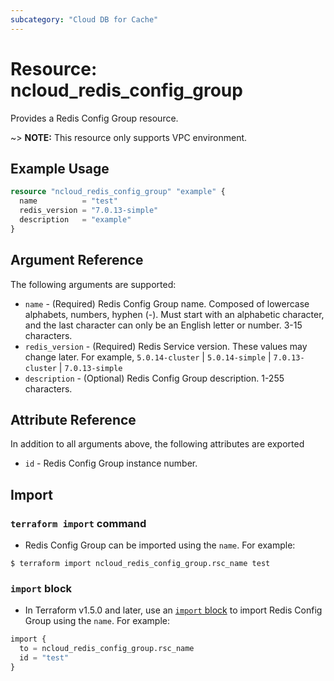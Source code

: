 ```yaml
---
subcategory: "Cloud DB for Cache"
---
```



# Resource: ncloud_redis_config_group

Provides a Redis Config Group resource.

~> **NOTE:** This resource only supports VPC environment.

## Example Usage

```terraform
resource "ncloud_redis_config_group" "example" {
  name          = "test"
  redis_version = "7.0.13-simple"
  description   = "example"
}
```

## Argument Reference
The following arguments are supported:

* `name` - (Required) Redis Config Group name. Composed of lowercase alphabets, numbers, hyphen (-). Must start with an alphabetic character, and the last character can only be an English letter or number. 3-15 characters.
* `redis_version` - (Required) Redis Service version. These values may change later. For example, `5.0.14-cluster` | `5.0.14-simple` | `7.0.13-cluster` | `7.0.13-simple`
* `description` - (Optional) Redis Config Group description. 1-255 characters.

## Attribute Reference
In addition to all arguments above, the following attributes are exported

* `id` - Redis Config Group instance number.

## Import

### `terraform import` command

* Redis Config Group can be imported using the `name`. For example:

```console
$ terraform import ncloud_redis_config_group.rsc_name test
```

### `import` block

* In Terraform v1.5.0 and later, use an [`import` block](https://developer.hashicorp.com/terraform/language/import) to import Redis Config Group using the `name`. For example:

```terraform
import {
  to = ncloud_redis_config_group.rsc_name
  id = "test"
}
```
